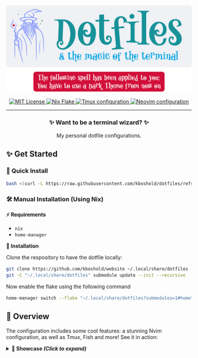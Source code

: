 <div align="center">
   <p>
      <a href="https://github.com/kboshold/dotfiles#is=awesome">
         <picture>
            <source media="(prefers-color-scheme: dark)" type="image/svg+xml" srcset="./docs/assets/logo_dark.svg">
            <img alt="Logo with the text 'Dotfiles & the magic of the terminal' and a wizard on the left" src="./docs/assets/logo_light.svg">
         </picture>
      </a>
   </p>
   <p>
      <a href="https://github.com/kpalatzky/dotfiles/blob/master/LICENSE">
         <picture>
            <source media="(prefers-color-scheme: dark)" type="image/svg+xml" srcset="https://img.shields.io/github/license/kpalatzky/dotfiles.svg?color=cba6f7&labelColor=b4befe">
            <img src="https://img.shields.io/github/license/kpalatzky/dotfiles.svg?color=8839ef" alt="MIT License"/>
         </picture>
      </a>
      <a href="https://github.com/kpalatzky/dotfiles/blob/master/flake.nix">
         <picture>
            <source media="(prefers-color-scheme: dark)" type="image/svg+xml" srcset="https://img.shields.io/badge/nix-flake-b4befe?logo=nixos&labelColor=1e1e2e">
            <img src="https://img.shields.io/badge/nix-flake-7287fd?logo=nixos&labelColor=eff1f5" alt="Nix Flake"/>
         </picture>
      </a>
      <a href="https://github.com/kpalatzky/dotfiles/blob/master/config/tmux">
         <picture>
            <source media="(prefers-color-scheme: dark)" type="image/svg+xml" srcset="https://img.shields.io/badge/%3E%3D3.5a-313244?logo=tmux&label=tmux&labelColor=a6e3a1&logoColor=313244">
            <img alt="Tmux configuration" src="https://img.shields.io/badge/%3E%3D3.5a-ccd0da?logo=tmux&label=tmux&labelColor=40a02b&logoColor=ccd0da">
         </picture>
      </a>
      <a href="https://github.com/kpalatzky/nvim.dotfiles">
         <picture>
            <source media="(prefers-color-scheme: dark)" type="image/svg+xml" srcset="https://img.shields.io/badge/%3E%3D0.10.0-a6e3a1?logo=neovim&label=neovim&labelColor=74c7ec&logoColor=313244">
            <img alt="Neovim configuration" src="https://img.shields.io/badge/%3E%3D0.10.0-40a02b?logo=neovim&label=neovim&labelColor=1e66f5">
         </picture>
      </a>
   </p>
   <hr>
   <p>
      <h3>✨ Want to be a terminal wizard? ✨</h3>
      <div>My personal dotfile configurations.</div>
   </p>
</div>

## ✨ Get Started

### 🦄 Quick Install

```sh
bash <(curl -L https://raw.githubusercontent.com/kboshold/dotfiles/refs/heads/main/install.sh)
```

### 🛠️ Manual Installation (Using Nix)

**⚡️ Requirements**

- `nix`
- `home-manager`

**🌱 Installation**

Clone the respository to have the dotfile locally:

```sh
git clone https://github.com/kboshold/website ~/.local/share/dotfiles
git -C "~/.local/share/dotfiles" submodule update --init --recursive
```

Now enable the flake using the following command
```sh
home-manager switch --flake "~/.local/share/dotfiles?submodules=1#home" --impure -b bckp
```

## 🕺 Overview
The configuration includes some cool features: a stunning Nvim configuration, as well as Tmux, Fish and more!
See it in action:
<details> 
<summary><b>📸 Showcase <i>(Click to expand)</i></b></summary>
A1: JavaScript 
</details>
